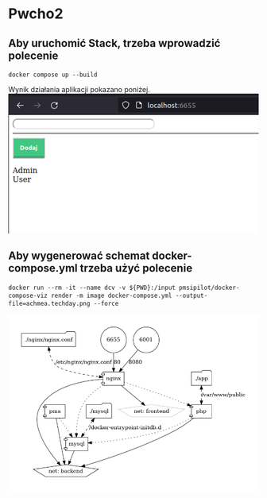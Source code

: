 # Pwcho2

## Aby uruchomić Stack, trzeba wprowadzić polecenie ##
```
docker compose up --build
```
Wynik działania aplikacji pokazano poniżej.
![alt text](https://github.com/Penxulidao/Pwcho2/blob/main/screenshots/Page.PNG "Http")


## Aby wygenerować schemat docker-compose.yml trzeba użyć polecenie ##

```
docker run --rm -it --name dcv -v ${PWD}:/input pmsipilot/docker-compose-viz render -m image docker-compose.yml --output-file=achmea.techday.png --force
```
![alt text](https://github.com/Penxulidao/Pwcho2/blob/main/screenshots/schemat.PNG "Schemat")

